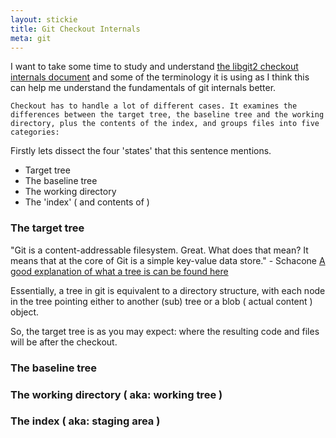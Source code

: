 ```yaml
---
layout: stickie
title: Git Checkout Internals
meta: git
---
```


I want to take some time to study and understand [the libgit2 checkout internals document](https://github.com/libgit2/libgit2/blob/development/docs/checkout-internals.md) and some of the terminology it is using as I think this can help me understand the fundamentals of git internals better.

`Checkout has to handle a lot of different cases. It examines the differences between the target tree, the baseline tree and the working directory, plus the contents of the index, and groups files into five categories:`

Firstly lets dissect the four 'states' that this sentence mentions.

* Target tree
* The baseline tree
* The working directory
* The 'index' ( and contents of )

### The target tree
  "Git is a content-addressable filesystem. Great. What does that mean? It means that at the core of Git is a simple key-value data store." - Schacone
  [A good explanation of what a tree is can be found here](http://git-scm.com/book/en/Git-Internals-Git-Objects)

Essentially, a tree in git is equivalent to a directory structure, with each node in the tree pointing either to another (sub) tree or a blob ( actual content ) object.

So, the target tree is as you may expect: where the resulting code and files will be after the checkout.

### The baseline tree

### The working directory ( aka: working tree )

### The index ( aka: staging area )
